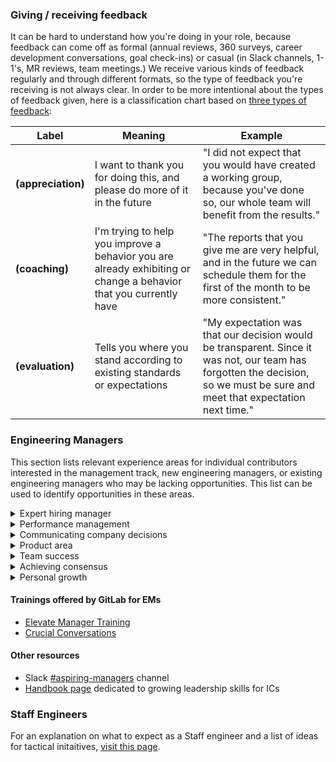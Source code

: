 ### Giving / receiving feedback

It can be hard to understand how you're doing in your role, because feedback can come off as formal (annual reviews, 360 surveys, career development conversations, goal check-ins) or casual (in Slack channels, 1-1's, MR reviews, team meetings.) We receive various kinds of feedback regularly and through different formats, so the type of feedback you're receiving is not always clear. In order to be more intentional about the types of feedback given, here is a classification chart based on [three types of feedback](https://forimpact.org/three-types-feedback/#:~:text=%E2%80%9CFeedback%20comes%20in%20three%20forms,about%20relationship%20and%20human%20connection.):

| Label | Meaning | Example |
|---|---|---|
| **(appreciation)** | I want to thank you for doing this, and please do more of it in the future | "I did not expect that you would have created a working group, because you've done so, our whole team will benefit from the results." |
| **(coaching)** | I'm trying to help you improve a behavior you are already exhibiting or change a behavior that you currently have | "The reports that you give me are very helpful, and in the future we can schedule them for the first of the month to be more consistent." |
| **(evaluation)** | Tells you where you stand according to existing standards or expectations | "My expectation was that our decision would be transparent. Since it was not, our team has forgotten the decision, so we must be sure and meet that expectation next time." |

### Engineering Managers

This section lists relevant experience areas for individual contributors interested in the management track, new engineering managers, or existing engineering managers who may be lacking opportunities. This list can be used to identify opportunities in these areas.

<details markdown=1>
<summary>Expert hiring manager</summary>

**Expert hiring manager**

* Experience with behavioral interviews
* Screening candidates for your team
* Identifying cultural answers or clarifying vague answers
* Identifying a headcount need in advance

</details>

<details markdown=1>
<summary>Performance management</summary>

**Performance management**

* Crucial conversations
* Performance improvement plans
* Coaching on improvement areas
* Giving feedback
* Identifying underperformance

</details>

<details markdown=1>
<summary>Communicating company decisions</summary>

**Communicating company decisions**

* Annual review, calibration sessions, compensation discussions
* Motivating team members on opportunities that come with negatives (borrow requests, engineering allocations, feature change locks)

</details>

<details markdown=1>
<summary>Product area</summary>

**Product area**

* Triage reports
* Define and monitor productivity metrics, take action if necessary
* Collaborative planning
* Proactively identifying issues or recommending engineering allocations
* Leading an incident in your area
* Proposing and driving a borrow request (reactive)
* Shared OKRs and delivery

</details>

<details markdown=1>
<summary>Team success</summary>

**Team success**

* Career growth development leading to promotions, mentors, technical interviews, maintainers
* Setting goals based on 360 feedback and career aspirations
* Smooth onboarding process
* Frequent and transparent handbook updates
* Identifying performance indicators for the team
* Becoming a mentor

</details>

<details markdown=1>
<summary>Achieving consensus</summary>

**Achieving consensus**

* Facilitating a working group
* Participating in stage, sub-department, skip level, and/or engineering manager discussions
* Coordinating the dev on-call
* Experience with being Incident Manager On-Call ([IMOC](/handbook/engineering/infrastructure/incident-management/#incident-manager-responsibilities))
* Collaboration with the full product group [quad planning](/handbook/engineering/infrastructure/test-platform/quad-planning/)

</details>

<details markdown=1>
<summary>Personal growth</summary>

**Personal growth**

* Receiving feedback
* Continued learning, identifying new growth opportunities, and building a personal growth plan
* Seeking a mentor

</details>

#### Trainings offered by GitLab for EMs

* [Elevate Manager Training](/handbook/people-group/learning-and-development/elevate/)
* [Crucial Conversations](/handbook/people-group/learning-and-development/learning-initiatives/crucial-conversations/)

#### Other resources

* Slack [#aspiring-managers](https://gitlab.slack.com/archives/C029TEKMDQ8) channel
* [Handbook page](/handbook/engineering/development/dev/training/ic-to-manager/) dedicated to growing leadership skills for ICs

### Staff Engineers

For an explanation on what to expect as a Staff engineer and a list of ideas for tactical initaitives, [visit this page](/handbook/engineering/development/dev/training/staff-engineers).
